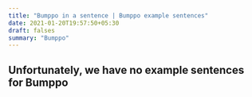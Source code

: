 ```yaml
---
title: "Bumppo in a sentence | Bumppo example sentences"
date: 2021-01-20T19:57:50+05:30
draft: falses
summary: "Bumppo"
---
```

## Unfortunately, we have no example sentences for Bumppo                 
